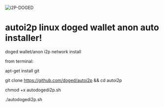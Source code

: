 ![i2P-DOGED](http://i.imgur.com/kHs8cF3.png)

# autoi2p linux doged wallet anon auto installer!
doged wallet/anon i2p network install

from terminal:

apt-get install git

git clone https://github.com/doged/autoi2p && cd autoi2p

chmod +x autodogedi2p.sh

./autodogedi2p.sh

